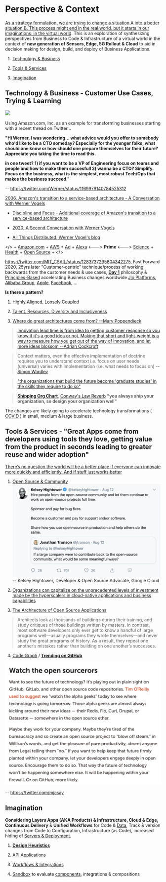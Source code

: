 # Perspective & Context

[As a strategy formulation, we are trying to change a situation A into a better situation B. This process might end in the real world, but it starts in our imaginations, in the virtual world](https://info.container-solutions.com/patterns-maps). This is an exploration of synthesizing perspectives from Business to Code & Infrastructure of a virtual world in the context of **new generation of Sensors, Edge, 5G Rollout & Cloud** to aid in decision making for design, build, and deploy  of Business Applications.

1. [Technology & Business](#technology--business)

2. [Tools & Services](#tools--services)

3. [Imagination](#imagination)

## Technology & Business - Customer Use Cases, Trying & Learning

![](images/Werner.png)

Using Amazon.com, Inc. as an example for transforming businesses starting with a recent thread on Twitter...

**"Hi Werner, I was wondering... what advice would you offer to somebody who'd like to be a CTO someday? Especially for the younger folks, what should one know or how should one prepare themselves for their future? Appreciate you taking the time to read this.**

**in one tweet? 1) if you want to be a VP of Engineering focus on teams and people and how to make them succesfull 2) wanna be a CTO? Simplify.  Focus on the business, what is the simplest, most robust Tech/Ops that makes the business succeed."**

-- https://twitter.com/Werner/status/1169979140784525312

[2006, Amazon's transition to a service-based architecture - A Conversation with Werner Vogels](https://queue.acm.org/detail.cfm?id=1142065)

+ [Discipline and Focus - Additional coverage of Amazon's transition to a service-based architecture](https://queue.acm.org/detail.cfm?id=1388773)

+ [2020, A Second Conversation with Werner Vogels](https://queue.acm.org/detail.cfm?id=3434573)

+ [All Things Distributed, Werner Vogel's blog](https://www.allthingsdistributed.com/)

</> + [Amazon.com](https://www.amazon.com/) + [AWS](https://aws.amazon.com/) + [Ad](https://advertising.amazon.com/) + [Alexa](https://developer.amazon.com/en-US/alexa) <---> **Prime** <---> [Science](https://www.amazon.science/) + [Health](https://amazon.care/) + [Open Source](https://amzn.github.io/) + </>

https://twitter.com/MIT_CSAIL/status/1283737295804342275, Fast Forward 2020, 25yrs later "Customer-centric" technique/process of working backwards from the customer needs & use cases, [**Day 1**](https://www.sec.gov/Archives/edgar/data/1018724/000119312517120198/d373368dex991.htm) philosophy & [Principles-Based](https://aws.amazon.com/blogs/enterprise-strategy/why-digital-organizations-are-principles-based/) accelerating Business changes worldwide [Jio Platforms](https://en.wikipedia.org/wiki/Jio_Platforms), [Alibaba Group](https://en.wikipedia.org/wiki/Alibaba_Group), [Apple](https://www.apple.com/apple-one/), [Facebook](https://tech.fb.com/cto-notebook/), ...

**Is there a pattern?**

1. [Highly Aligned, Loosely Coupled](https://jobs.netflix.com/culture)

2. [Talent, Resources, Diversity and Inclusiveness](https://github.com/jamiehannaford/diversity)

3. [Where do great architectures come from? --Mary Poppendieck](https://www.oreilly.com/radar/where-do-great-architectures-come-from/)

> [Innovation lead time is from idea to getting customer response so you know if it's a good idea or not. Making that  short and light-weight is a way to measure how you get out of the way of innovation, and let more ideas blossom --Adrian Cockcroft](https://twitter.com/adrianco/status/1306293510761447424?s=21)

> Context matters, even the effective implementation of doctrine requires you to understand context i.e. focus on user needs (universal) varies with implementation (i.e. what needs to focus on)
-- [Simon Wardley](https://twitter.com/swardley)

> ["the organizations that build the future become 'graduate studies' in the skills they require to do so"](https://www.youtube.com/watch?v=P_sWGl7MzhU)

> [**Shipping Org Chart**](https://lightstep.com/blog/the-only-good-reason-to-adopt-microservices/), [Conway's Law Reverb](http://ruthmalan.com/Journal/2014/2014JournalMay.htm#Conways_Law) **"you always ship your organization, so design your organization well"** 

The changes are likely going to accelerate technology transformations ( [COVID](images/COVID.png) ) in small, medium & large business.

## Tools & Services - "Great Apps come from developers using tools they love, getting value from the product in seconds leading to greater reuse and wider adoption"

[There’s no question the world will be a better place if everyone can innovate more quickly and efficiently. And if stuff just works better](https://aws.amazon.com/builders-library)

1. [Open Source & Community](https://www.youtube.com/watch?v=jiaLsxjBeOQ)
![](images/open%20source%20%26%20large%20company.png)
-- Kelsey Hightower, Developer & Open Source Advocate, Google Cloud

2. [Organizations can capitalize on the unprecedented levels of investment made by the hyperscalers in cloud-native applications and business capabilities]( https://leadingedgeforum.com/research/constructing-cloud-native-business-capabilities-if-you-think-cloud-is-only-about-it-infrastructure-you-seriously-need-to-think-again/)

3. [The Architecture of Open Source Applications](http://aosabook.org/en/index.html)

> Architects look at thousands of buildings during their training, and study critiques of those buildings written by masters. In contrast, most software developers only ever get to know a handful of large programs well—usually programs they wrote themselves—and never study the great programs of history. As a result, they repeat one another’s mistakes rather than building on one another’s successes.

4. [Code Graph](https://about.sourcegraph.com/about) / [**Trending on GitHub**](https://github.com/trending)

![](images/open%20source.jpeg)

-- https://twitter.com/mjasay 

## Imagination

**Considering Layers Apps (AKA Products) & Infrastructure, Cloud & Edge, Continuous Delivery** & **Unified Workflows** for Code & [Data](https://accelst.com/the-quest-for-the-holy-grail-of-git-for-data/), Track & version changes from Code to Configuration, Infrastructure (as Code), increased hiding of [Servers & Deployment](https://medium.com/@hellerstein/the-state-of-the-serverless-art-78a4f02951eb).

1. [**Design Heuristics**](Patterns/Stuff.md)

2. [API Applications](System/API.md)  

3. [Workflows & Integrations](Patterns/Workflows.md)

4. [Sandbox](Labs/Sandbox.md) to evaluate [components](https://martinfowler.com/articles/microservices.html#ComponentizationViaServices), integrations & compositions
